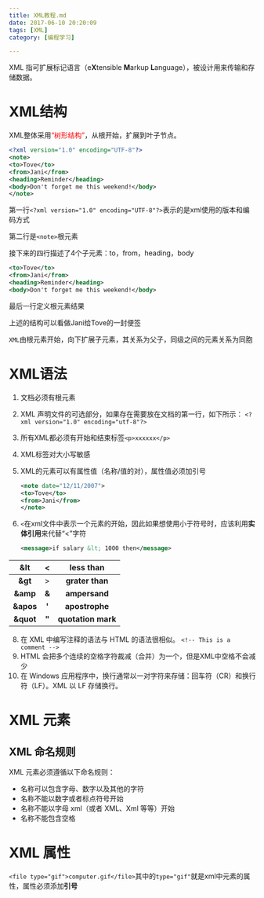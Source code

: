 ```yaml
---
title: XML教程.md
date: 2017-06-10 20:20:09
tags: [XML]
category: [编程学习]

---
```


XML 指可扩展标记语言（e**X**tensible **M**arkup **L**anguage），被设计用来传输和存储数据。

# XML结构

<!--more-->

XML整体采用<font color='red'>“树形结构”</font>，从根开始，扩展到叶子节点。

```xml
<?xml version="1.0" encoding="UTF-8"?>
<note>
<to>Tove</to>
<from>Jani</from>
<heading>Reminder</heading>
<body>Don't forget me this weekend!</body>
</note>
```

第一行`<?xml version="1.0" encoding="UTF-8"?>`表示的是xml使用的版本和编码方式

第二行是`<note>`根元素

接下来的四行描述了4个子元素：to，from，heading，body

```xml
<to>Tove</to>
<from>Jani</from>
<heading>Reminder</heading>
<body>Don't forget me this weekend!</body>
```

最后一行定义根元素结果</note>

上述的结构可以看做Jani给Tove的一封便签

`XML`由根元素开始，向下扩展子元素，其关系为父子，同级之间的元素关系为同胞

# XML语法

1. 文档必须有根元素

2. XML 声明文件的可选部分，如果存在需要放在文档的第一行，如下所示：
   `<?xml version="1.0" encoding="utf-8"?>`

3. 所有XML都必须有开始和结束标签`<p>xxxxxx</p>`

4. XML标签对大小写敏感

5. XML的元素可以有属性值（名称/值的对），属性值必须加引号

   ```xml
   <note date="12/11/2007">
   <to>Tove</to>
   <from>Jani</from>
   </note>
   ```

6. `<`在xml文件中表示一个元素的开始，因此如果想使用小于符号时，应该利用**实体引用**来代替“<”字符

   ```xml
   <message>if salary &lt; 1000 then</message>
   ```

|    &lt    |   <   |     less than      |
| :-------: | :---: | :----------------: |
|  **&gt**  |   >   |  **grater than**   |
| **&amp**  | **&** |   **ampersand**    |
| **&apos** | **'** |   **apostrophe**   |
| **&quot** | **"** | **quotation mark** |

8. 在 XML 中编写注释的语法与 HTML 的语法很相似。
   `<!-- This is a comment -->`
9. HTML 会把多个连续的空格字符裁减（合并）为一个，但是XML中空格不会减少
10. 在 Windows 应用程序中，换行通常以一对字符来存储：回车符（CR）和换行符（LF）。XML 以 LF 存储换行。

# XML 元素

## XML 命名规则

XML 元素必须遵循以下命名规则：

- 名称可以包含字母、数字以及其他的字符
- 名称不能以数字或者标点符号开始
- 名称不能以字母 xml（或者 XML、Xml 等等）开始
- 名称不能包含空格

# XML 属性

`<file type="gif">computer.gif</file>`其中的`type="gif"`就是xml中元素的属性，属性必须添加**引号**

